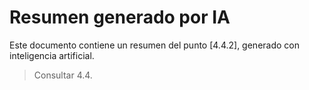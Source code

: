 # Resumen generado por IA

Este documento contiene un resumen del punto [4.4.2], generado con inteligencia artificial.

> Consultar 4.4.
